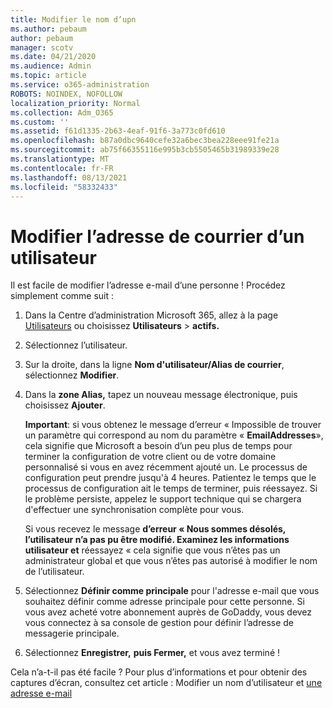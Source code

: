 ```yaml
---
title: Modifier le nom d’upn
ms.author: pebaum
author: pebaum
manager: scotv
ms.date: 04/21/2020
ms.audience: Admin
ms.topic: article
ms.service: o365-administration
ROBOTS: NOINDEX, NOFOLLOW
localization_priority: Normal
ms.collection: Adm_O365
ms.custom: ''
ms.assetid: f61d1335-2b63-4eaf-91f6-3a773c0fd610
ms.openlocfilehash: b87a0dbc9640cefe32a6bec3bea228eee91fe21a
ms.sourcegitcommit: ab75f66355116e995b3cb5505465b31989339e28
ms.translationtype: MT
ms.contentlocale: fr-FR
ms.lasthandoff: 08/13/2021
ms.locfileid: "58332433"
---
```

# <a name="change-a-users-email-address"></a>Modifier l’adresse de courrier d’un utilisateur

Il est facile de modifier l’adresse e-mail d’une personne ! Procédez simplement comme suit :
  
1. Dans la Centre d’administration Microsoft 365, allez à la page [Utilisateurs](https://go.microsoft.com/fwlink/p/?linkid=834822) ou choisissez **Utilisateurs** \> **actifs.**
    
2. Sélectionnez l’utilisateur.
    
3. Sur la droite, dans la ligne **Nom d'utilisateur/Alias de courrier**, sélectionnez **Modifier**.
    
4. Dans la **zone Alias,** tapez un nouveau message électronique, puis choisissez **Ajouter**.
    
    **Important**: si vous obtenez le message d’erreur « Impossible de trouver un paramètre qui correspond au nom du paramètre « **EmailAddresses**», cela signifie que Microsoft a besoin d’un peu plus de temps pour terminer la configuration de votre client ou de votre domaine personnalisé si vous en avez récemment ajouté un. Le processus de configuration peut prendre jusqu'à 4 heures. Patientez le temps que le processus de configuration ait le temps de terminer, puis réessayez. Si le problème persiste, appelez le support technique qui se chargera d'effectuer une synchronisation complète pour vous.
    
    Si vous recevez le message **d’erreur « Nous sommes désolés, l’utilisateur n’a pas pu être modifié. Examinez les informations utilisateur et** réessayez « cela signifie que vous n’êtes pas un administrateur global et que vous n’êtes pas autorisé à modifier le nom de l’utilisateur.
    
5. Sélectionnez **Définir comme principale** pour l'adresse e-mail que vous souhaitez définir comme adresse principale pour cette personne. Si vous avez acheté votre abonnement auprès de GoDaddy, vous devez vous connectez à sa console de gestion pour définir l’adresse de messagerie principale. 
    
6. Sélectionnez **Enregistrer,** **puis Fermer,** et vous avez terminé !
    
Cela n’a-t-il pas été facile ? Pour plus d’informations et pour obtenir des captures d’écran, consultez cet article : Modifier un nom d’utilisateur et [une adresse e-mail](https://docs.microsoft.com/microsoft-365/admin/add-users/change-a-user-name-and-email-address)
  

